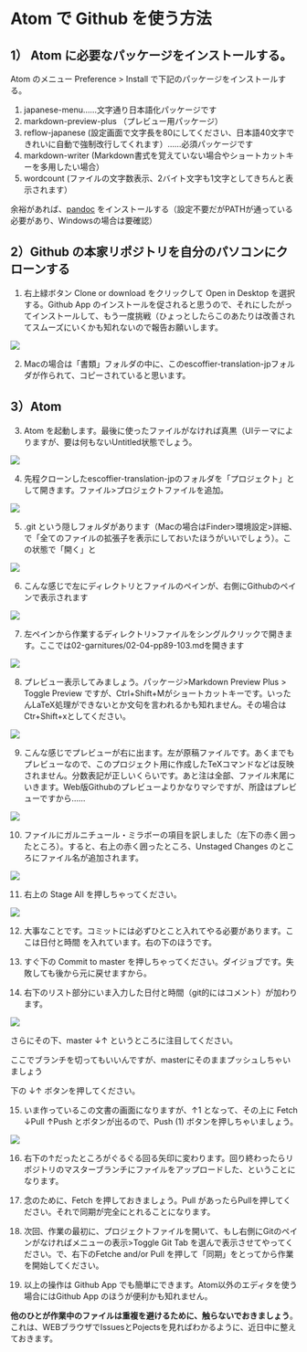 # Atom で Github を使う方法

## 1） Atom に必要なパッケージをインストールする。

Atom のメニュー Preference > Install で下記のパッケージをインストールする。

1. japanese-menu……文字通り日本語化パッケージです
2. markdown-preview-plus （プレビュー用パッケージ）
3. reflow-japanese (設定画面で文字長を80にしてください、日本語40文字できれいに自動で強制改行してくれます）……必須パッケージです
4. markdown-writer (Markdown書式を覚えていない場合やショートカットキーを多用したい場合）
5. wordcount (ファイルの文字数表示、2バイト文字も1文字としてきちんと表示されます）

余裕があれば、[pandoc](http://pandoc.org/) をインストールする（設定不要だがPATHが通っている必要があり、Windowsの場合は要確認）

## 2）Github の本家リポジトリを自分のパソコンにクローンする



1. 右上緑ボタン Clone or download をクリックして Open in Desktop を選択する。Github App のインストールを促されると思うので、それにしたがってインストールして、もう一度挑戦（ひょっとしたらこのあたりは改善されてスムーズにいくかも知れないので報告お願いします。

![](./coll-001.png)

2. Macの場合は「書類」フォルダの中に、このescoffier-translation-jpフォルダが作られて、コピーされていると思います。

## 3）Atom 
3. Atom を起動します。最後に使ったファイルがなければ真黒（UIテーマによりますが、要は何もないUntitled状態でしょう。

![](./coll-002.png)

4. 先程クローンしたescoffier-translation-jpのフォルダを「プロジェクト」として開きます。ファイル>プロジェクトファイルを追加。

![](./coll-003.png)

5. .git という隠しフォルダがあります（Macの場合はFinder>環境設定>詳細、で「全てのファイルの拡張子を表示にしておいたほうがいいでしょう）。この状態で「開く」と

![](./coll-004.png)

6. こんな感じで左にディレクトリとファイルのペインが、右側にGithubのペインで表示されます

![](./coll-005.png)

7. 左ペインから作業するディレクトリ>ファイルをシングルクリックで開きます。ここでは02-garnitures/02-04-pp89-103.mdを開きます

![](./coll-006.png)

8. プレビュー表示してみましょう。パッケージ>Markdown Preview Plus > Toggle Preview ですが、Ctrl+Shift+Mがショートカットキーです。いったんLaTeX処理ができないとか文句を言われるかも知れません。その場合はCtr+Shift+xとしてください。

![](coll-007.png)

9. こんな感じでプレビューが右に出ます。左が原稿ファイルです。あくまでもプレビューなので、このプロジェクト用に作成したTeXコマンドなどは反映されません。分数表記が正しいくらいです。あと注は全部、ファイル末尾にいきます。Web版Githubのプレビューよりかなりマシですが、所詮はプレビューですから……

![](./coll-008.png)

10. ファイルにガルニチュール・ミラボーの項目を訳しました（左下の赤く囲ったところ）。すると、右上の赤く囲ったところ、Unstaged Changes のところにファイル名が追加されます。

![](./coll-009.png)

11. 右上の Stage All を押しちゃってください。

![](./coll-010.png)

12. 大事なことです。コミットには必ずひとこと入れてやる必要があります。ここは日付と時間
を入れています。右の下のほうです。

13. すぐ下の Commit to master を押しちゃってください。ダイジョブです。失敗しても後から元に戻せますから。

14. 右下のリスト部分にいま入力した日付と時間（git的にはコメント）が加わります。

![](./coll-011.png)

さらにその下、master ↓↑ というところに注目してください。

ここでブランチを切ってもいいんですが、masterにそのままプッシュしちゃいましょう

下の ↓↑ ボタンを押してください。

15. いま作っているこの文書の画面になりますが、↑1 となって、その上に Fetch ↓Pull ↑Push とボタンが出るので、Push (1) ボタンを押しちゃいましょう。

![](./coll-012.png)

16. 右下の↑だったところがぐるぐる回る矢印に変わります。回り終わったらリポジトリのマスターブランチにファイルをアップロードした、ということになります。

17. 念のために、Fetch を押しておきましょう。Pull があったらPullを押してください。それで同期が完全にとれることになります。

18. 次回、作業の最初に、プロジェクトファイルを開いて、もし右側にGitのペインがなければメニューの表示>Toggle Git Tab を選んで表示させてやってください。で、右下のFetche and/or Pull を押して「同期」をとってから作業を開始してください。

19. 以上の操作は Github App でも簡単にできます。Atom以外のエディタを使う場合にはGithub App のほうが便利かも知れません。

**他のひとが作業中のファイルは重複を避けるために、触らないでおきましょう**。これは、WEBブラウザでIssuesとPojectsを見ればわかるように、近日中に整えておきます。